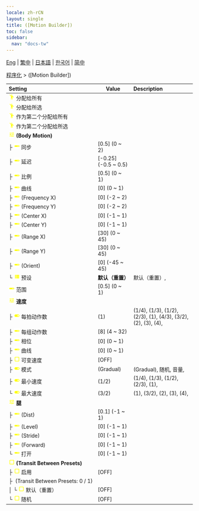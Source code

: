 ```yaml
---
locale: zh-rCN
layout: single
title: ([Motion Builder])
toc: false
sidebar:
  nav: "docs-tw"
---
```

[Eng](/dancexr/menu/2025.4/motion/motion_builder) | [繁中](/tw/dancexr/menu/2025.4/motion/motion_builder) | [日本語](/jp/dancexr/menu/2025.4/motion/motion_builder) | [한국어](/kr/dancexr/menu/2025.4/motion/motion_builder) | [简中](/zh/dancexr/menu/2025.4/motion/motion_builder)

[程序化](../menu#程序化) > ([Motion Builder])



| Setting | Value | Description |
| :--- | --- | :--- |
|<nobr>![motion icon](/images/icon/ic_motion.png) 分配给所有</nobr>|| 
|<nobr>![motion icon](/images/icon/ic_motion.png) 分配给所选</nobr>|| 
|<nobr>![motion icon](/images/icon/ic_motion.png) 作为第二个分配给所有</nobr>|| 
|<nobr>![motion icon](/images/icon/ic_motion.png) 作为第二个分配给所选</nobr>|| 
|<nobr>![tune icon](/images/icon/ic_tune.png) <b>(Body Motion)</b></nobr>| | 
|<nobr>├&nbsp;![slider icon](/images/icon/ic_slider.png) 同步</nobr>| [0.5] (0 ~ 2) | 
|<nobr>├&nbsp;![slider icon](/images/icon/ic_slider.png) 延迟</nobr>| [-0.25] (-0.5 ~ 0.5) | 
|<nobr>├&nbsp;![slider icon](/images/icon/ic_slider.png) 比例</nobr>| [0.5] (0 ~ 1) | 
|<nobr>├&nbsp;![slider icon](/images/icon/ic_slider.png) 曲线</nobr>| [0] (0 ~ 1) | 
|<nobr>├&nbsp;![slider icon](/images/icon/ic_slider.png) (Frequency X)</nobr>| [0] (-2 ~ 2) | 
|<nobr>├&nbsp;![slider icon](/images/icon/ic_slider.png) (Frequency Y)</nobr>| [0] (-2 ~ 2) | 
|<nobr>├&nbsp;![slider icon](/images/icon/ic_slider.png) (Center X)</nobr>| [0] (-1 ~ 1) | 
|<nobr>├&nbsp;![slider icon](/images/icon/ic_slider.png) (Center Y)</nobr>| [0] (-1 ~ 1) | 
|<nobr>├&nbsp;![slider icon](/images/icon/ic_slider.png) (Range X)</nobr>| [30] (0 ~ 45) | 
|<nobr>├&nbsp;![slider icon](/images/icon/ic_slider.png) (Range Y)</nobr>| [30] (0 ~ 45) | 
|<nobr>├&nbsp;![slider icon](/images/icon/ic_slider.png) (Orient)</nobr>| [0] (-45 ~ 45) | 
|<nobr>└&nbsp;![list icon](/images/icon/ic_list.png) 预设</nobr>| **默认（重置）** | 默认（重置）,  |
|<nobr>![slider icon](/images/icon/ic_slider.png) 范围</nobr>| [0.5] (0 ~ 1) | 
|<nobr>![tune icon](/images/icon/ic_tune.png) <b>速度</b></nobr>| | 
|<nobr>├&nbsp;![toggle_on icon](/images/icon/ic_toggle_on.png) 每拍动作数</nobr>| (1) | (1/4), (1/3), (1/2), (2/3), (1), (4/3), (3/2), (2), (3), (4), 
|<nobr>├&nbsp;![slider icon](/images/icon/ic_slider.png) 每组动作数</nobr>| [8] (4 ~ 32) | 
|<nobr>├&nbsp;![slider icon](/images/icon/ic_slider.png) 相位</nobr>| [0] (0 ~ 1) | 
|<nobr>├&nbsp;![slider icon](/images/icon/ic_slider.png) 曲线</nobr>| [0] (0 ~ 1) | 
|<nobr>├&nbsp;![check_off icon](/images/icon/ic_check_off.png) 可变速度</nobr>| [OFF] | 
|<nobr>├&nbsp;![toggle_on icon](/images/icon/ic_toggle_on.png) 模式</nobr>| (Gradual) | (Gradual), 随机, 音量, 
|<nobr>├&nbsp;![toggle_on icon](/images/icon/ic_toggle_on.png) 最小速度</nobr>| (1/2) | (1/4), (1/3), (1/2), (2/3), (1), 
|<nobr>└&nbsp;![toggle_on icon](/images/icon/ic_toggle_on.png) 最大速度</nobr>| (3/2) | (1), (3/2), (2), (3), (4), 
|<nobr>![tune icon](/images/icon/ic_tune.png) <b>腿</b></nobr>| | 
|<nobr>├&nbsp;![slider icon](/images/icon/ic_slider.png) (Dist)</nobr>| [0.1] (-1 ~ 1) | 
|<nobr>├&nbsp;![slider icon](/images/icon/ic_slider.png) (Level)</nobr>| [0] (-1 ~ 1) | 
|<nobr>├&nbsp;![slider icon](/images/icon/ic_slider.png) (Stride)</nobr>| [0] (-1 ~ 1) | 
|<nobr>├&nbsp;![slider icon](/images/icon/ic_slider.png) (Forward)</nobr>| [0] (-1 ~ 1) | 
|<nobr>└&nbsp;![slider icon](/images/icon/ic_slider.png) 打开</nobr>| [0] (-1 ~ 1) | 
|<nobr>![check_off icon](/images/icon/ic_check_off.png) <b>(Transit Between Presets)</b></nobr>| | 
|<nobr>├&nbsp;![check_off icon](/images/icon/ic_check_off.png) 启用</nobr>| [OFF] | 
|<nobr>├&nbsp; (Transit Between Presets: 0 / 1)</nobr>|| 
|<nobr>│&nbsp;└&nbsp;![check_off icon](/images/icon/ic_check_off.png) 默认（重置）</nobr>| [OFF] | 
|<nobr>└&nbsp;![check_off icon](/images/icon/ic_check_off.png) 随机</nobr>| [OFF] | 
